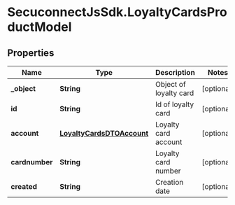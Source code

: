 # SecuconnectJsSdk.LoyaltyCardsProductModel

## Properties
Name | Type | Description | Notes
------------ | ------------- | ------------- | -------------
**_object** | **String** | Object of loyalty card | [optional] 
**id** | **String** | Id of loyalty card | [optional] 
**account** | [**LoyaltyCardsDTOAccount**](LoyaltyCardsDTOAccount.md) | Loyalty card account | [optional] 
**cardnumber** | **String** | Loyalty card number | [optional] 
**created** | **String** | Creation date | [optional] 


